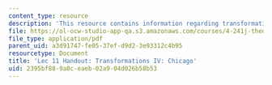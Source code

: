 ```yaml
---
content_type: resource
description: 'This resource contains information regarding transformations IV: chicago.'
file: https://ol-ocw-studio-app-qa.s3.amazonaws.com/courses/4-241j-theory-of-city-form-spring-2013/2395bf889a8ceaeb02a904d026b58b53_MIT4_241JS13_handout11.pdf
file_type: application/pdf
parent_uid: a3d91747-fe05-37ef-d9d2-3e93312c4b95
resourcetype: Document
title: 'Lec 11 Handout: Transformations IV: Chicago'
uid: 2395bf88-9a8c-eaeb-02a9-04d026b58b53
---
```

